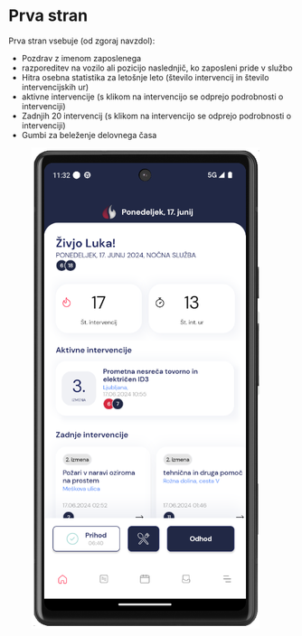 # Prva stran

Prva stran vsebuje (od zgoraj navzdol):

* Pozdrav z imenom zaposlenega
* razporeditev na vozilo ali pozicijo naslednjič, ko zaposleni pride v službo
* Hitra osebna statistika za letošnje leto (število intervencij in število intervencijskih ur)
* aktivne intervencije (s klikom na intervencijo se odprejo podrobnosti o intervenciji)
* Zadnjih 20 intervencij (s klikom na intervencijo se odprejo podrobnosti o intervenciji)
* Gumbi za beleženje delovnega časa

<figure><img src="../.gitbook/assets/image (193).png" alt=""><figcaption></figcaption></figure>
